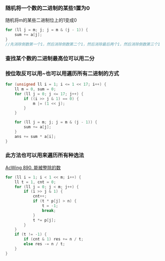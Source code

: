 ### 随机将一个数的二进制的某些1置为0
随机将m的某些二进制位上的1变成0
~~~ cpp
for (ll j = m; j; j = m & (j - 1)) {
    sum += a[j];
}
//先消除倒数第一个1，然后消除倒数第二个1，然后消除最后两个1，然后消除倒数第三个1
~~~
### 查找某个数的二进制最高位可以用二分
### 按位取反可以用~也可以用遍历所有二进制的方式
~~~ cpp
for (unsigned ll i = 1; i <= 1 << 17; i++) {
    ll m = 0, sum = 0;
    for (ll j = 0; j <= 17; j++) {
        if ((i >> j & 1) == 0) {
            m |= (1 << j);
        }
    }

    for (ll j = m; j; j = m & (j - 1)) {
        sum += a[j];
    }
    ans += sum * a[i];
}
~~~
### 此方法也可以用来遍历所有种选法
[AcWing 890. 能被整除的数](https://www.acwing.com/problem/content/892/)
~~~ cpp
for (ll i = 1; i < 1 << m; i++) {
    ll t = 1, cnt = 0;
    for (ll j = 0; j < m; j++) {
        if (i >> j & 1) {
            cnt++;
            if (t * p[j] > n) {
                t = -1;
                break;
            }
            t *= p[j];
        }
    }
    if (t != -1) {
        if (cnt & 1) res += n / t;
        else res -= n / t;
    }
}
~~~
